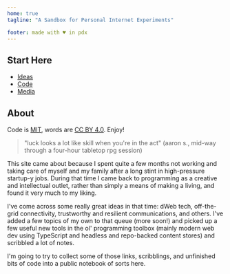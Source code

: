 ```yaml
---
home: true
tagline: "A Sandbox for Personal Internet Experiments"

footer: made with ♥ in pdx
---
```

## Start Here

* [Ideas](ideas)
* [Code](code)
* [Media](media)

## About

Code is [MIT](https://opensource.org/licenses/MIT), words are [CC BY 4.0](http://creativecommons.org/licenses/by/4.0/). Enjoy!

> "luck looks a lot like skill when you're in the act"
> (aaron s., mid-way through a four-hour tabletop rpg session)

This site came about because I spent quite a few months not working and taking care of myself and my family after a long stint in high-pressure startup-y jobs. During that time I came back to programming as a creative and intellectual outlet, rather than simply a means of making a living, and found it very much to my liking.

I've come across some really great ideas in that time: dWeb tech, off-the-grid connectivity, trustworthy and resilient communications, and others. I've added a few topics of my own to that queue (more soon!) and picked up a few useful new tools in the ol' programming toolbox (mainly modern web dev using TypeScript and headless and repo-backed content stores) and scribbled a lot of notes.

I'm going to try to collect some of those links, scribblings, and unfinished bits of code into a public notebook of sorts here.